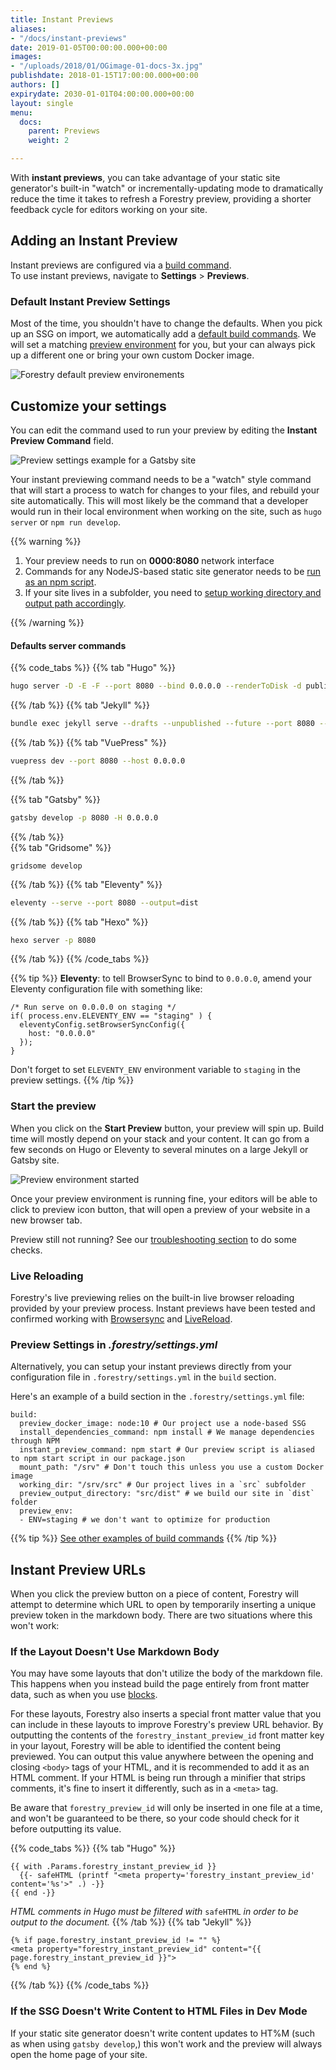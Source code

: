 ```yaml
---
title: Instant Previews
aliases:
- "/docs/instant-previews"
date: 2019-01-05T00:00:00.000+00:00
images:
- "/uploads/2018/01/OGimage-01-docs-3x.jpg"
publishdate: 2018-01-15T17:00:00.000+00:00
authors: []
expirydate: 2030-01-01T04:00:00.000+00:00
layout: single
menu:
  docs:
    parent: Previews
    weight: 2

---
```

With **instant previews**, you can take advantage of your static site generator's built-in "watch" or incrementally-updating mode to dramatically reduce the time it takes to refresh a Forestry preview, providing a shorter feedback cycle for editors working on your site.

## Adding an Instant Preview

Instant previews are configured via a [build command](/docs/settings/build-commands/).  
To use instant previews, navigate to **Settings** > **Previews**.

### Default Instant Preview Settings

Most of the time, you shouldn't have to change the defaults.  When you pick up an SSG on import, we automatically add a [default build commands](/docs/previews/build-commands#default-commands). We will set a matching [preview environment](/docs/previews/build-commands/#preview-environment) for you, but your can always pick up a different one or bring your own custom Docker image.

![Forestry default preview environements](/uploads/2019/12/preview-environments.png "Forestry default preview environements")

## Customize your settings

You can edit the command used to run your preview by editing the **Instant Preview Command** field.

![Preview settings example for a Gatsby site](/uploads/2019/12/preview-settings-example.png "Example of preview configuration for a Gatsby site")

Your instant previewing command needs to be a "watch" style command that will start a process to watch for changes to your files, and rebuild your site automatically. This will most likely be the command that a developer would run in their local environment when working on the site, such as `hugo server` or `npm run develop`.

{{% warning %}}

1. Your preview needs to run on **0000:8080** network interface
2. Commands for any NodeJS-based static site generator needs to be [run as an npm script](/docs/previews/build-commands/#using-npm-scripts-as-build-commands).
3. If your site lives in a subfolder, you need to [setup working directory and output path accordingly](https://forestry.io/docs/troubleshooting/build-issues-for-sites-in-subdirectories/#including-subdirectory-in-preview).

{{% /warning %}}

#### Defaults server commands

{{% code_tabs %}}
{{% tab "Hugo" %}}

```bash
hugo server -D -E -F --port 8080 --bind 0.0.0.0 --renderToDisk -d public
```

{{% /tab %}}
{{% tab "Jekyll" %}}

```bash
bundle exec jekyll serve --drafts --unpublished --future --port 8080 --host 0.0.0.0 -d _site
```

{{% /tab %}}
{{% tab "VuePress" %}}

```bash
vuepress dev --port 8080 --host 0.0.0.0
```

{{% /tab %}}

{{% tab "Gatsby" %}}

```bash
gatsby develop -p 8080 -H 0.0.0.0
```

{{% /tab %}}  
{{% tab "Gridsome" %}}

    gridsome develop

{{% /tab %}}
{{% tab "Eleventy" %}}

```bash
eleventy --serve --port 8080 --output=dist
```

{{% /tab %}}
{{% tab "Hexo" %}}

```bash
hexo server -p 8080
```

{{% /tab %}}
{{% /code_tabs %}}

{{% tip %}}
**Eleventy**: to tell BrowserSync to bind to `0.0.0.0`,  amend your Eleventy configuration file with something like:

    /* Run serve on 0.0.0.0 on staging */
    if( process.env.ELEVENTY_ENV == "staging" ) {
      eleventyConfig.setBrowserSyncConfig({
        host: "0.0.0.0"
      });
    }

Don't forget to set `ELEVENTY_ENV` environment variable to `staging` in the preview settings.
{{% /tip %}}

### Start the preview

When you click on the **Start Preview** button, your preview will spin up. Build time will mostly depend on your stack and your content. It can go from a few seconds on Hugo or Eleventy to several minutes on a large Jekyll or Gatsby site.

![Preview environment started](/uploads/2019/07/instant-preview-started.png)

Once your preview environment is running fine, your editors will be able to click to preview icon button, that will open a preview of your website in a new browser tab.

Preview still not running? See our [troubleshooting section](/docs/previews/troubleshooting-preview-issues/) to do some checks.

### Live Reloading

Forestry's live previewing relies on the built-in live browser reloading provided by your preview process. Instant previews have been tested and confirmed working with [Browsersync](https://browsersync.io/) and [LiveReload](http://livereload.com/).

### Preview Settings in _.forestry/settings.yml_

Alternatively, you can setup your instant previews directly from your configuration file in `.forestry/settings.yml` in the `build` section.

Here's an example of a build section in the `.forestry/settings.yml` file:

    build:
      preview_docker_image: node:10 # Our project use a node-based SSG
      install_dependencies_command: npm install # We manage dependencies through NPM
      instant_preview_command: npm start # Our preview script is aliased to npm start script in our package.json
      mount_path: "/srv" # Don't touch this unless you use a custom Docker image
      working_dir: "/srv/src" # Our project lives in a `src` subfolder
      preview_output_directory: "src/dist" # we build our site in `dist` folder
      preview_env:
      - ENV=staging # we don't want to optimize for production

{{% tip %}} [See other examples of build commands](/docs/settings/build-commands/) {{% /tip %}}

## Instant Preview URLs

When you click the preview button on a piece of content, Forestry will attempt to determine which URL to open by temporarily inserting a unique preview token in the markdown body. There are two situations where this won't work:

### If the Layout Doesn't Use Markdown Body

You may have some layouts that don't utilize the body of the markdown file. This happens when you instead build the page entirely from front matter data, such as when you use [blocks](/docs/settings/fields/blocks).

For these layouts, Forestry also inserts a special front matter value that you can include in these layouts to improve Forestry's preview URL behavior. By outputting the contents of the `forestry_instant_preview_id` front matter key in your layout, Forestry will be able to identified the content being previewed. You can output this value anywhere between the opening and closing `<body>` tags of your HTML, and it is recommended to add it as an HTML comment. If your HTML is being run through a minifier that strips comments, it's fine to insert it differently, such as in a `<meta>` tag.

Be aware that `forestry_preview_id` will only be inserted in one file at a time, and won't be guaranteed to be there, so your code should check for it before outputting its value.

{{% code_tabs %}}
{{% tab "Hugo" %}}

```go-html-template
{{ with .Params.forestry_instant_preview_id }}
  {{- safeHTML (printf "<meta property='forestry_instant_preview_id' content='%s'>" .) -}}
{{ end -}}
```

_HTML comments in Hugo must be filtered with_ `safeHTML` _in order to be output to the document._
{{% /tab %}}
{{% tab "Jekyll" %}}

```liquid
{% if page.forestry_instant_preview_id != "" %}
<meta property="forestry_instant_preview_id" content="{{ page.forestry_instant_preview_id }}">
{% end %}
```

{{% /tab %}}
{{% /code_tabs %}}

### If the SSG Doesn't Write Content to HTML Files in Dev Mode

If your static site generator doesn't write content updates to HT%M (such as when using `gatsby develop`,) this won't work and the preview will always open the home page of your site.